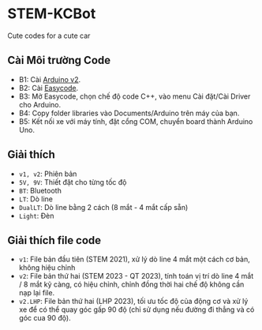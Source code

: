 # STEM-KCBot
Cute codes for a cute car

## Cài Môi trường Code
- B1: Cài [Arduino v2](https://downloads.arduino.cc/arduino-ide/arduino-ide_2.0.4_Windows_64bit.exe).
- B2: Cài [Easycode](https://drive.google.com/drive/u/1/folders/1xCd9tZ0VadZD4rjVmXd_SSLT3-WnPcSv).
- B3: Mở Easycode, chọn chế độ code C++, vào menu Cài đặt/Cài Driver cho Arduino.
- B4: Copy folder libraries vào Documents/Arduino trên máy của bạn.
- B5: Kết nối xe với máy tính, đặt cổng COM, chuyển board thành Arduino Uno.

## Giải thích
- `v1, v2`: Phiên bản
- `5V, 9V`: Thiết đặt cho từng tốc độ
- `BT`: Bluetooth
- `LT`: Dò line
- `DualLT`: Dò line bằng 2 cách (8 mắt - 4 mắt cấp sẵn)
- `Light`: Đèn

## Giải thích file code
- `v1`: File bản đầu tiên (STEM 2021), xử lý dò line 4 mắt một cách cơ bản, không hiệu chỉnh
- `v2`: File bản thứ hai (STEM 2023 - QT 2023), tính toán vị trí dò line 4 mắt / 8 mắt kỹ càng, có hiệu chỉnh, chỉnh đồng thời hai chế độ không cần nạp lại file.
- `v2.LHP`: File bản thứ hai (LHP 2023), tối ưu tốc độ của động cơ và xử lý xe để có thể quay góc gấp 90 độ (chỉ sử dụng nếu đường đi thẳng và có góc cua 90 độ).
